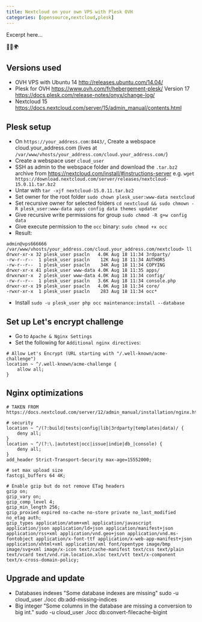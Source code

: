 ```yaml
---
title: Nextcloud on your own VPS with Plesk OVH
categories: [opensource,nextcloud,plesk]
---
```

Excerpt here...
<p class="text-center">🐍👑🌍</p>
<!--more-->

## Versions used
- OVH VPS with Ubuntu 14 http://releases.ubuntu.com/14.04/
- Plesk for OVH https://www.ovh.com/fr/hebergement-plesk/ Version 17 https://docs.plesk.com/release-notes/onyx/change-log/
- Nextcloud 15 https://docs.nextcloud.com/server/15/admin_manual/contents.html

## Plesk setup
- On `https://your_address.com:8443/`, Create a webspace cloud.your_address.com (lives at `/var/www/vhosts/your_address.com/cloud.your_address.com/`)
- Create a webspace user `cloud_user` 
- SSH as admin to the webspace folder and download the `.tar.bz2` archive from https://nextcloud.com/install/#instructions-server e.g. `wget https://download.nextcloud.com/server/releases/nextcloud-15.0.11.tar.bz2`
- Untar with `tar -xjf nextcloud-15.0.11.tar.bz2`
- Set owner for the root folder `sudo chown plesk_user:www-data nextcloud`
- Set recursive owner for selected folders `cd nextcloud && sudo chmown -R plesk_user:www-data apps config data themes updater`
- Give recursive write permissions for group `sudo chmod -R g+w config data`
- Give execute permission to the `occ` binary: `sudo chmod +x occ`
- Result:
```console
admin@vps666666 /var/www/vhosts/your_address.com/cloud.your_address.com/nextcloud> ll
drwxr-xr-x 32 plesk_user psacln   4.0K Aug 18 11:34 3rdparty/
-rw-r--r--  1 plesk_user psacln    12K Aug 18 11:34 AUTHORS
-rw-r--r--  1 plesk_user psacln    34K Aug 18 11:34 COPYING
drwxr-xr-x 41 plesk_user www-data 4.0K Aug 18 11:35 apps/
drwxrwxr-x  2 plesk_user www-data 4.0K Aug 18 11:34 config/
-rw-r--r--  1 plesk_user psacln   3.6K Aug 18 11:34 console.php
drwxr-xr-x 19 plesk_user psacln   4.0K Aug 18 11:34 core/
-rwxr-xr-x  1 plesk_user psacln    283 Aug 18 11:34 occ*
```
- Install `sudo -u plesk_user php occ maintenance:install --database`

## Set up Let's encrypt challenge
- Go to `Apache & Nginx Settings`
- Set the following for `Additional nginx directives`:
```nginx
# Allow Let's Encrypt (URL starting with "/.well-known/acme-challenge")
location ~ ^/.well-known/acme-challenge {
    allow all;
}
```

## Nginx optimizations
```nginx
# TAKEN FROM https://docs.nextcloud.com/server/12/admin_manual/installation/nginx.html

# security
location ~ ^/(?:build|tests|config|lib|3rdparty|templates|data)/ {
	deny all;
}
location ~ ^/(?:\.|autotest|occ|issue|indie|db_|console) {
	deny all;
}
add_header Strict-Transport-Security max-age=15552000;

# set max upload size
fastcgi_buffers 64 4K;

# Enable gzip but do not remove ETag headers
gzip on;
gzip_vary on;
gzip_comp_level 4;
gzip_min_length 256;
gzip_proxied expired no-cache no-store private no_last_modified no_etag auth;
gzip_types application/atom+xml application/javascript application/json application/ld+json application/manifest+json application/rss+xml application/vnd.geo+json application/vnd.ms-fontobject application/x-font-ttf application/x-web-app-manifest+json application/xhtml+xml application/xml font/opentype image/bmp image/svg+xml image/x-icon text/cache-manifest text/css text/plain text/vcard text/vnd.rim.location.xloc text/vtt text/x-component text/x-cross-domain-policy;
```

## Upgrade and update
- Databases indexes "Some database indexes are missing" sudo -u cloud_user ./occ db:add-missing-indices
- Big integer "Some columns in the database are missing a conversion to big int." sudo -u cloud_user ./occ db:convert-filecache-bigint
